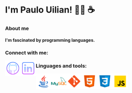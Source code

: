 # I'm Paulo Uilian! 👨‍💻 ☕
### About me
#### I'm fascinated by programming languages.

<h3 align="left">Connect with me:</h3>
<p aling="left"><a href="https://github.com/WillianBL99/"><img align="left" width="50" height="50" src="./icons/github.png"></a><a href="https://www.linkedin.com/in/paulo-uilian-barros-lago-1b80b41b3/"><img align="left" width="50" height="50" src="./icons/linkedin.png"></a></p>

<h3 align="left">Linguages and tools:</h3>
<p><img align="left" width="50" height="50" src="./icons/java.png"><img align="left" width="50" height="50" src="./icons/mysql.png"><img align="left" width="50" height="50" src="./icons/git.png"><img align="left" width="50" height="50" src="./icons/html.png"><img align="left" width="50" height="50" src="./icons/css.png"><img align="left" width="50" height="50" src="./icons/js.png"></p>
